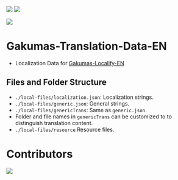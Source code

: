 [![](https://github.com/NatsumeLS/Gakumas-Translation-Data-EN/actions/workflows/dispatch_update.yml/badge.svg)](https://github.com/NatsumeLS/Gakumas-Translation-Data-EN/actions/workflows/dispatch_update.yml)
[![](https://hits.dwyl.com/NatsumeLS/Gakumas-Translation-Data-EN.svg?style=flat-square)](https://github.com/NatsumeLS/Gakumas-Translation-Data-EN/graphs/traffic)

[![](https://dcbadge.limes.pink/api/server/https://discord.gg/qARc4Hdc3n)](https://natsume.io/GakumasLocalize)

# Gakumas-Translation-Data-EN

- Localization Data for [Gakumas-Localify-EN](https://github.com/NatsumeLS/Gakumas-Localify-EN)

## Files and Folder Structure

- `./local-files/localization.json`: Localization strings.
- `./local-files/generic.json`: General strings.
- `./local-files/genericTrans`: Same as `generic.json`.
- Folder and file names in `genericTrans` can be customized to to distinguish translation content.
- `./local-files/resource` Resource files.

# Contributors

<a href="https://github.com/NatsumeLS/Gakumas-Translation-Data-EN/graphs/contributors">
  <img src="https://contrib.rocks/image?repo=NatsumeLS/Gakumas-Translation-Data-EN" />
</a>
